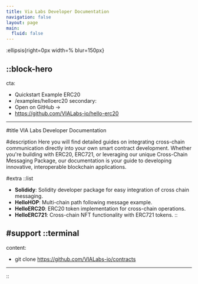 ```yaml
---
title: Via Labs Developer Documentation
navigation: false
layout: page
main:
  fluid: false
---
```


:ellipsis{right=0px width=% blur=150px}

::block-hero
---
cta:
  - Quickstart Example ERC20
  - /examples/helloerc20
secondary:
  - Open on GitHub →
  - https://github.com/VIALabs-io/hello-erc20
---

#title
VIA Labs Developer Documentation

#description
Here you will find detailed guides on integrating cross-chain communication directly into your own smart contract development. Whether you're building with ERC20, ERC721, or leveraging our unique Cross-Chain Messaging Package, our documentation is your guide to developing innovative, interoperable blockchain applications.

#extra
  ::list
  - **Solididy**: Solidity developer package for easy integration of cross chain messaging.
  - **HelloHOP**: Multi-chain path following message example.
  - **HelloERC20**: ERC20 token implementation for cross-chain operations.
  - **HelloERC721**: Cross-chain NFT functionality with ERC721 tokens.
  ::

#support
  ::terminal
  ---
  content:
  - git clone https://github.com/VIALabs-io/contracts
  ---
  ::

